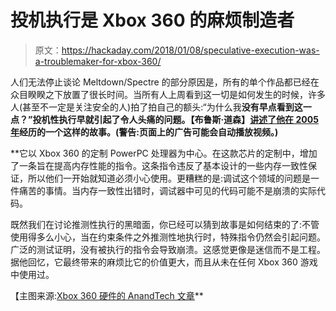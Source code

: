 # 投机执行是 Xbox 360 的麻烦制造者

> 原文：<https://hackaday.com/2018/01/08/speculative-execution-was-a-troublemaker-for-xbox-360/>

人们无法停止谈论 Meltdown/Spectre 的部分原因是，所有的单个作品都已经在众目睽睽之下放置了很长时间。当所有人上周看到这一切是如何发生的时候，许多人(甚至不一定是关注安全的人)拍了拍自己的额头:“为什么我**没有早点看到这一点？”投机性执行早就引起了令人头痛的问题。【布鲁斯·道森】[讲述了他在 2005 年](https://randomascii.wordpress.com/2018/01/07/finding-a-cpu-design-bug-in-the-xbox-360/)经历的一个这样的故事。(警告:页面上的广告可能会自动播放视频。)**

 **它以 Xbox 360 的定制 PowerPC 处理器为中心。在这款芯片的定制中，增加了一条旨在提高内存性能的指令。这条指令违反了基本设计的一些内存一致性保证，所以他们一开始就知道必须小心使用。更糟糕的是:调试这个领域的问题是一件痛苦的事情。当内存一致性出错时，调试器中可见的代码可能不是崩溃的实际代码。

既然我们在讨论推测性执行的黑暗面，你已经可以猜到故事是如何结束的了:不管使用得多么小心，当在约束条件之外推测性地执行时，特殊指令仍然会引起问题。广泛的测试证明，没有被执行的指令会导致崩溃。这感觉更像是迷信而不是工程。据他回忆，它最终带来的麻烦比它的价值更大，而且从未在任何 Xbox 360 游戏中使用过。

【主图来源:[Xbox 360 硬件的 AnandTech 文章](https://www.anandtech.com/show/1864/inside-microsoft-s-xbox-360/7)**